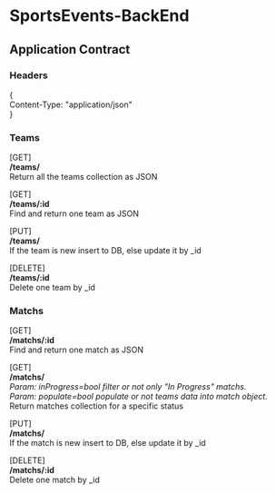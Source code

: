 # SportsEvents-BackEnd

## Application Contract

### Headers
{  
    Content-Type: "application/json"  
}  

### Teams 

[GET]  
**/teams/**  
Return all the teams collection as JSON  

[GET]  
**/teams/:id**  
Find and return one team as JSON  

[PUT]  
**/teams/**  
If the team is new insert to DB, else update it by _id  

[DELETE]  
**/teams/:id**  
Delete one team by _id  


### Matchs  
    
[GET]  
**/matchs/:id**  
Find and return one match as JSON  

[GET]  
**/matchs/**  
*Param: inProgress=bool filter or not only "In Progress" matchs.*    
*Param: populate=bool populate or not teams data into match object.*  
Return matches collection for a specific status  

[PUT]  
**/matchs/**   
If the match is new insert to DB, else update it by _id  

[DELETE]  
**/matchs/:id**  
Delete one match by _id  


